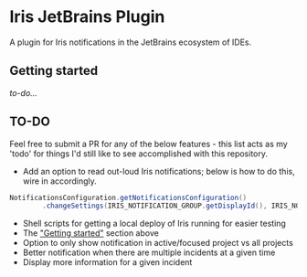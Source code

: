 # Iris JetBrains Plugin
A plugin for Iris notifications in the JetBrains ecosystem of IDEs.

## Getting started
_to-do..._

## TO-DO
Feel free to submit a PR for any of the below features - this list acts as my 'todo' for things I'd still like to 
see accomplished with this repository.

- Add an option to read out-loud Iris notifications; below is how to do this, wire in accordingly.
```java
NotificationsConfiguration.getNotificationsConfiguration()
        .changeSettings(IRIS_NOTIFICATION_GROUP.getDisplayId(), IRIS_NOTIFICATION_GROUP.getDisplayType(), true, false);
```
- Shell scripts for getting a local deploy of Iris running for easier testing
- The ["Getting started"](#getting-started) section above
- Option to only show notification in active/focused project vs all projects
- Better notification when there are multiple incidents at a given time
- Display more information for a given incident